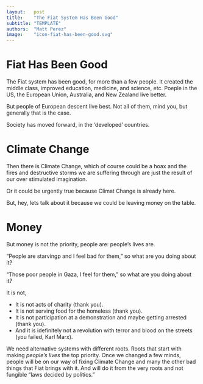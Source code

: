```yaml
---
layout:   post
title:    "The Fiat System Has Been Good"
subtitle: "TEMPLATE"
authors:  "Matt Perez"
image:    "icon-fiat-has-been-good.svg"
---
```


<div style="display:none; ">
 <p>Time for an alternative to the bug.</p>
</div>

<h1>Fiat Has Been Good</h1>
 <p>The Fiat system has been good, for more than a few people. It created the middle class, improved education, medicine, and science, etc. Poeple in the US, the European Union, Australia, and New Zealand live better.</p>
 
 <p>But people of European descent live best. Not all of them, mind you, but generally that is the case.</p>

 <p>Society has moved forward, in the &lsquo;developed&rsquo; countries.</p>

 <h1>Climate Change</h1>
  <p>Then there is Climate Change, which of course could be a hoax and the fires and destructive storms we are suffering through are just the result of our over stimulated imagination.</p>
  
  <p>Or it could be urgently true because Climat Change is already here.</p>
  
  <p>But, hey, lets talk about it because we could be leaving money on the table.</p>

<h1>Money</h1>
  <p>But money is not the priority, people are: people&rsquo;s lives are.</p>
   <div class="_citation" >
    <p>&ldquo;People are starvingp and I feel bad for them,&rdquo; so what are you doing about it?</p>
    <p>&ldquo;Those poor people in Gaza, I feel for them,&rdquo; so what are you doing about it?</p>
   </div>

 <p>It is not,</p>
  <ul>
   <li>It is not acts of charity (thank you).</li>
   <li>It is not serving food for the homeless (thank you).</li>
   <li>It is not participation at a demonstration and maybe getting arrested (thank you).</li>
   <li>And it is idefinitely not a revolution with terror and blood on the streets (you failed, Karl Marx).</li>
  </ul>
  
  <p>We need alternative systems with different roots. Roots that start with making <em>people&rsquo;s lives</em> the top priority. Once we changed a few minds, people will be on our way of fixing Climate Change and many the other bad things that Fiat brings with it. And will do it from the very roots and not fungible &ldquo;laws decided by politics.&rdquo;</p>